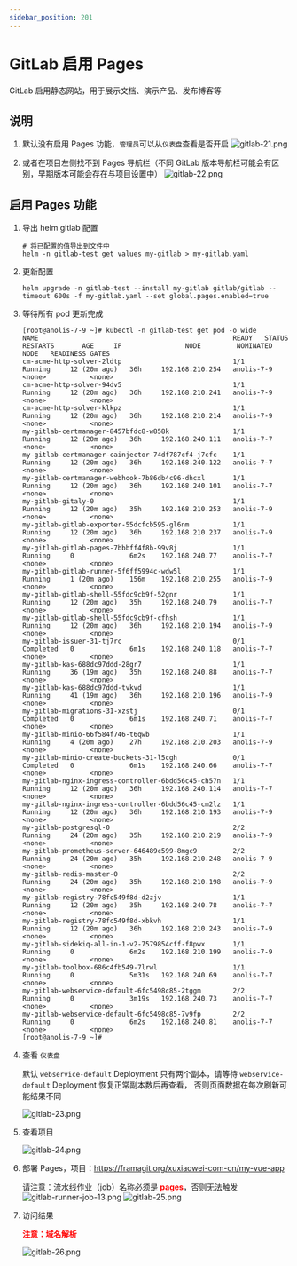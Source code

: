 ```yaml
---
sidebar_position: 201
---
```


# GitLab 启用 Pages

GitLab 启用静态网站，用于展示文档、演示产品、发布博客等

## 说明

1. 默认没有启用 Pages 功能，`管理员`可以从`仪表盘`查看是否开启
   ![gitlab-21.png](static/gitlab-21.png)

2. 或者在项目左侧找不到 Pages 导航栏（不同 GitLab 版本导航栏可能会有区别，早期版本可能会存在与项目设置中）
   ![gitlab-22.png](static/gitlab-22.png)

## 启用 Pages 功能

1. 导出 helm gitlab 配置

    ```shell
    # 将已配置的值导出到文件中
    helm -n gitlab-test get values my-gitlab > my-gitlab.yaml
    ```

2. 更新配置

    ```shell
    helm upgrade -n gitlab-test --install my-gitlab gitlab/gitlab --timeout 600s -f my-gitlab.yaml --set global.pages.enabled=true
    ```

3. 等待所有 pod 更新完成

   ```shell
   [root@anolis-7-9 ~]# kubectl -n gitlab-test get pod -o wide
   NAME                                                 READY   STATUS      RESTARTS       AGE     IP                NODE         NOMINATED NODE   READINESS GATES
   cm-acme-http-solver-2ldtp                            1/1     Running     12 (20m ago)   36h     192.168.210.254   anolis-7-9   <none>           <none>
   cm-acme-http-solver-94dv5                            1/1     Running     12 (20m ago)   36h     192.168.210.241   anolis-7-9   <none>           <none>
   cm-acme-http-solver-klkpz                            1/1     Running     12 (20m ago)   36h     192.168.210.214   anolis-7-9   <none>           <none>
   my-gitlab-certmanager-8457bfdc8-w858k                1/1     Running     12 (20m ago)   36h     192.168.240.111   anolis-7-7   <none>           <none>
   my-gitlab-certmanager-cainjector-74df787cf4-j7cfc    1/1     Running     12 (20m ago)   36h     192.168.240.122   anolis-7-7   <none>           <none>
   my-gitlab-certmanager-webhook-7b86db4c96-dhcxl       1/1     Running     12 (20m ago)   36h     192.168.240.101   anolis-7-7   <none>           <none>
   my-gitlab-gitaly-0                                   1/1     Running     12 (20m ago)   35h     192.168.210.253   anolis-7-9   <none>           <none>
   my-gitlab-gitlab-exporter-55dcfcb595-gl6nm           1/1     Running     12 (20m ago)   36h     192.168.210.237   anolis-7-9   <none>           <none>
   my-gitlab-gitlab-pages-7bbbff4f8b-99v8j              1/1     Running     0              6m2s    192.168.240.77    anolis-7-7   <none>           <none>
   my-gitlab-gitlab-runner-5f6ff5994c-wdw5l             1/1     Running     1 (20m ago)    156m    192.168.210.255   anolis-7-9   <none>           <none>
   my-gitlab-gitlab-shell-55fdc9cb9f-52gnr              1/1     Running     12 (20m ago)   35h     192.168.240.79    anolis-7-7   <none>           <none>
   my-gitlab-gitlab-shell-55fdc9cb9f-cfhsh              1/1     Running     12 (20m ago)   36h     192.168.210.194   anolis-7-9   <none>           <none>
   my-gitlab-issuer-31-tj7rc                            0/1     Completed   0              6m1s    192.168.240.118   anolis-7-7   <none>           <none>
   my-gitlab-kas-688dc97ddd-28gr7                       1/1     Running     36 (19m ago)   35h     192.168.240.88    anolis-7-7   <none>           <none>
   my-gitlab-kas-688dc97ddd-tvkvd                       1/1     Running     41 (19m ago)   36h     192.168.210.196   anolis-7-9   <none>           <none>
   my-gitlab-migrations-31-xzstj                        0/1     Completed   0              6m1s    192.168.240.71    anolis-7-7   <none>           <none>
   my-gitlab-minio-66f584f746-t6qwb                     1/1     Running     4 (20m ago)    27h     192.168.210.203   anolis-7-9   <none>           <none>
   my-gitlab-minio-create-buckets-31-l5cgh              0/1     Completed   0              6m1s    192.168.240.66    anolis-7-7   <none>           <none>
   my-gitlab-nginx-ingress-controller-6bdd56c45-ch57n   1/1     Running     12 (20m ago)   36h     192.168.240.114   anolis-7-7   <none>           <none>
   my-gitlab-nginx-ingress-controller-6bdd56c45-cm2lz   1/1     Running     12 (20m ago)   36h     192.168.210.193   anolis-7-9   <none>           <none>
   my-gitlab-postgresql-0                               2/2     Running     24 (20m ago)   35h     192.168.210.219   anolis-7-9   <none>           <none>
   my-gitlab-prometheus-server-646489c599-8mgc9         2/2     Running     24 (20m ago)   35h     192.168.210.248   anolis-7-9   <none>           <none>
   my-gitlab-redis-master-0                             2/2     Running     24 (20m ago)   35h     192.168.210.198   anolis-7-9   <none>           <none>
   my-gitlab-registry-78fc549f8d-d2zjv                  1/1     Running     12 (20m ago)   35h     192.168.240.78    anolis-7-7   <none>           <none>
   my-gitlab-registry-78fc549f8d-xbkvh                  1/1     Running     12 (20m ago)   36h     192.168.210.243   anolis-7-9   <none>           <none>
   my-gitlab-sidekiq-all-in-1-v2-7579854cff-f8pwx       1/1     Running     0              6m2s    192.168.210.199   anolis-7-9   <none>           <none>
   my-gitlab-toolbox-686c4fb549-7lrwl                   1/1     Running     0              5m31s   192.168.240.69    anolis-7-7   <none>           <none>
   my-gitlab-webservice-default-6fc5498c85-2tggm        2/2     Running     0              3m19s   192.168.240.73    anolis-7-7   <none>           <none>
   my-gitlab-webservice-default-6fc5498c85-7v9fp        2/2     Running     0              6m2s    192.168.240.81    anolis-7-7   <none>           <none>
   [root@anolis-7-9 ~]# 
   ```

4. 查看 `仪表盘`

    默认 `webservice-default` Deployment 只有两个副本，请等待 `webservice-default` Deployment 恢复正常副本数后再查看，
    否则页面数据在每次刷新可能结果不同

   ![gitlab-23.png](static/gitlab-23.png)

5. 查看项目

   ![gitlab-24.png](static/gitlab-24.png)

6. 部署 Pages，项目：https://framagit.org/xuxiaowei-com-cn/my-vue-app
   
   请注意：流水线作业（job）名称必须是 <strong><font color="red">pages</font></strong>，否则无法触发
   ![gitlab-runner-job-13.png](static/gitlab-runner-job-13.png)
   ![gitlab-25.png](static/gitlab-25.png)

7. 访问结果

   <strong><font color="red">注意：域名解析</font></strong>

   ![gitlab-26.png](static/gitlab-26.png)
